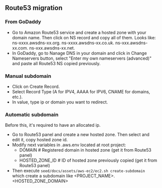 ## Route53 migration

### From GoDaddy

* Go to Amazon Route53 service and create a hosted zone with your domain name. Then click on NS record and copy all of them. Looks like: ns-xxxx.awsdns-xx.org. ns-xxxx.awsdns-xx.co.uk. ns-xxx.awsdns-xx.com. ns-xxx.awsdns-xx.net.
* In GoDaddy, go to Nanage DNS in your domain and click in Change Nameservers button, select "Enter my own nameservers (advanced)" and paste all Route53 NS copied previously.

### Manual subdomain

* Click on Create Record.
* Select Record Type (A for IPV4, AAAA for IPV6, CNAME for domains, etc.).
* In value, type ip or domain you want to redirect.

### Automatic subdomain

Before this, it's required to have an allocated ip.

- Go to Route53 panel and create a new hosted zone. Then select and edit it, copy hosted zone id. 
- Modify next variables in .aws.env located at root project:
    -   DOMAIN # Registered domain in hosted zone (get it from Route53 panel)
    -   HOSTED_ZONE_ID # ID of hosted zone previously copied (get it from Route53 panel)
- Then execute `seed/docs/assets/aws-ec2/ec2.sh create-subdomain` which create a subdomain like <PROJECT_NAME>.<HOSTED_ZONE_DOMAIN>